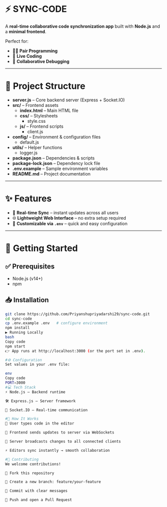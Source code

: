 # ⚡️ SYNC-CODE  

A **real-time collaborative code synchronization app** built with **Node.js** and a **minimal frontend**.  

Perfect for:  
- 👩‍💻 **Pair Programming**  
- 📡 **Live Coding**  
- 🐞 **Collaborative Debugging**  

---

# 📂 Project Structure  

- **server.js** – Core backend server (Express + Socket.IO)  
- **src/** – Frontend assets  
  - **index.html** – Main HTML file  
  - **css/** – Stylesheets  
    - style.css  
  - **js/** – Frontend scripts  
    - client.js  
- **config/** – Environment & configuration files  
  - default.js  
- **utils/** – Helper functions  
  - logger.js  
- **package.json** – Dependencies & scripts  
- **package-lock.json** – Dependency lock file  
- **.env.example** – Sample environment variables  
- **README.md** – Project documentation  

---

# ✨ Features  

- 🔄 **Real-time Sync** – instant updates across all users  
- 🌐 **Lightweight Web Interface** – no extra setup required  
- 🔑 **Customizable via `.env`** – quick and easy configuration  

---

# 🚀 Getting Started  

## ✅ Prerequisites  
- Node.js (v14+)  
- npm  

## 📥 Installation  

```bash
git clone https://github.com/Priyanshupriyadarshi29/sync-code.git
cd sync-code
cp .env.example .env   # configure environment
npm install
▶️ Running Locally
bash
Copy code
npm start
👉 App runs at http://localhost:3000 (or the port set in .env).

#⚙️ Configuration
Set values in your .env file:

env
Copy code
PORT=3000
#💻 Tech Stack
⚡ Node.js – Backend runtime

🛠️ Express.js – Server framework

🔗 Socket.IO – Real-time communication

#🧠 How It Works
📝 User types code in the editor

📡 Frontend sends updates to server via WebSockets

🔄 Server broadcasts changes to all connected clients

⚡ Editors sync instantly → smooth collaboration

#🤝 Contributing
We welcome contributions!

🍴 Fork this repository

🌱 Create a new branch: feature/your-feature

💾 Commit with clear messages

🚀 Push and open a Pull Request

